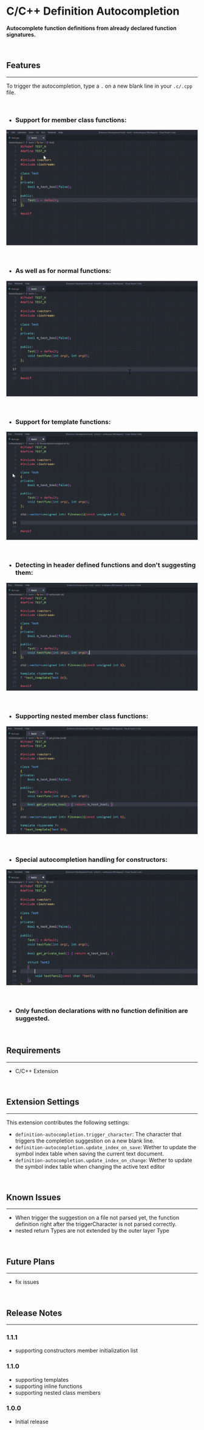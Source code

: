 # C/C++ Definition Autocompletion

**Autocomplete function definitions from already declared function signatures.**

<br>

## Features
-----------

To trigger the autocompletion, type a `.` on a new blank line in your `.c/.cpp` file.

<br>

- ### **Support for member class functions:**
![Member function completion demo](images/member_function_completion_demo.gif)

<br>


- ### **As well as for normal functions:**
![Function completion demo](images/function_completion_demo.gif)

<br>

- ### **Support for template functions:**
![Template completion demo](images/template_completion_demo.gif)

<br>

- ### **Detecting in header defined functions and don't suggesting them:**
![Inline demo](images/inline_demo.gif)

<br>

- ### **Supporting nested member class functions:**
![Nested member function completion demo](images/nested_member_function_completion_demo.gif)

<br>

- ### **Special autocompletion handling for constructors:**
![Constructor demo](images/constructor_demo.gif)

<br>


- ### **Only function declarations with no function definition are suggested.**


<br>

## Requirements
---------------

- C/C++ Extension

<br>

## Extension Settings
---------------------

This extension contributes the following settings:

* `definition-autocompletion.trigger_character`: The character that triggers the completion suggestion on a new blank line.
* `definition-autocompletion.update_index_on_save`: Wether to update the symbol index table when saving the current text document.
* `definition-autocompletion.update_index_on_change`: Wether to update the symbol index table when changing the active text editor

<br>

## Known Issues
---------------

- When trigger the suggestion on a file not parsed yet, the function definition right after the triggerCharacter is not parsed correctly.
- nested return Types are not extended by the outer layer Type

<br>

## Future Plans
---------------

- fix issues

<br>

## Release Notes
----------------

### 1.1.1

- supporting constructors member initialization list

### 1.1.0

 - supporting templates
 - supporting inline functions
 - supporting nested class members

### 1.0.0

 - Initial release

